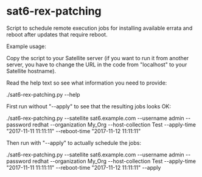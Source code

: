 # sat6-rex-patching

Script to schedule remote execution jobs for installing available errata and reboot after updates that require reboot. 

Example usage:

Copy the script to your Satellite server (if you want to run it from another server, you have to change the URL in the code from "localhost" to your Satellite hostname).

Read the help text so see what information you need to provide:

./sat6-rex-patching.py --help

First run without "--apply" to see that the resulting jobs looks OK:

./sat6-rex-patching.py --satellite sat6.example.com --username admin --password redhat --organization My_Org --host-collection Test --apply-time "2017-11-11 11:11:11" --reboot-time "2017-11-12 11:11:11"

Then run with "--apply" to actually schedule the jobs:

./sat6-rex-patching.py --satellite sat6.example.com --username admin --password redhat --organization My_Org --host-collection Test --apply-time "2017-11-11 11:11:11" --reboot-time "2017-11-12 11:11:11" --apply

